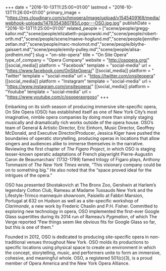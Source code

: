 +++
date = "2016-10-13T11:25:00+01:00"
lastmod = "2016-10-13T11:26:00+01:00"
primary_image = "https://res.cloudinary.com/schmopera/image/upload/v1545409169/media/webhook-uploads/1476354380785/Logo---OSO.jpg.jpg"
publishDate = "2016-10-13T11:25:00+01:00"
related_people = ["scene/people/gregg-kallor.md","scene/people/elizabeth-pojanowski.md","scene/people/robert-orth.md","scene/people/scene/maeve-hoglund.md","scene/people/jennifer-zetlan.md","scene/people/marc-molomot.md","scene/people/blythe-gaissert.md","scene/people/emily-pulley.md","scene/people/alisa-jordheim.md"]
slug = "on-site-opera"
title = "On Site Opera"
type_of_company = "Opera Company"
website = "http://osopera.org/"
[[social_media]]
platform = "Facebook"
template = "social-media"
url = "https://www.facebook.com/OnSiteOpera/"
[[social_media]]
platform = " Twitter"
template = "social-media"
url = "https://twitter.com/onsiteopera"
[[social_media]]
platform = "Instagram"
template = "social-media"
url = "https://www.instagram.com/onsiteopera/"
[[social_media]]
platform = "Youtube"
template = "social-media"
url = "https://www.youtube.com/c/osoperaorgoso"
+++

Embarking on its sixth season of producing immersive site-specific opera, On Site Opera (OSO) has established itself as one of New York City’s most imaginative, nimble opera companies by doing more than simply staging musically and dramatically rich works outside of the opera house. OSO’s team of General & Artistic Director, Eric Einhorn, Music Director, Geoffrey McDonald, and Executive Director/Producer, Jessica Kiger have pushed the boundaries of operatic storytelling, producing operas in locations that allow singers and audiences alike to immerse themselves in the narrative. Reviewing the first chapter of *The Figaro Project*, in which OSO is staging lesser-known operatic adaptations of French playwright Pierre-Augustin Caron de Beaumarchais’ (1732-1799) famed trilogy of Figaro plays, Anthony Tommasini of *The New York Times* wrote, “This visionary company could be on to something big.” He also noted that the “space proved ideal for the intrigues of the opera.”

OSO has presented Shostakovich at The Bronx Zoo, Gershwin at Harlem’s legendary Cotton Club, Rameau at Madame Tussauds New York and the Lifestyle-Trimco mannequin showroom, Paisiello at Fabbri Mansion, Portugal at 632 on Hudson as well as a site-specific workshop of *Clarimonde*, a new work by Frederic Chaslin and P.H. Fisher. Committed to exploring new technology in opera, OSO implemented the first-ever Google Glass supertitles during its 2014 run of Rameau’s *Pygmalion*, of which The Verge reported “Few things seem like obvious fits for Google Glass so far, but this is one of them.”

Founded in 2012, OSO is dedicated to producing site-specific opera in non-traditional venues throughout New York. OSO molds its productions to specific locations using physical space to create an environment in which the concept, storytelling, music, and performers unite to form an immersive, cohesive, and meaningful whole. OSO, a registered 501(c)(3), is a proud member of Opera America and the New York Opera Alliance.
